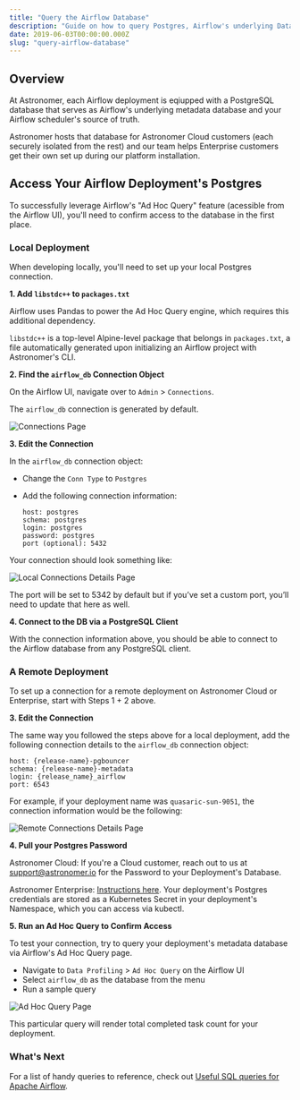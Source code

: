 ```yaml
---
title: "Query the Airflow Database"
description: "Guide on how to query Postgres, Airflow's underlying Database, on Astronomer"
date: 2019-06-03T00:00:00.000Z
slug: "query-airflow-database"
---
```



## Overview

At Astronomer, each Airflow deployment is eqiupped with a PostgreSQL database that serves as Airflow's underlying metadata database and your Airflow scheduler's source of truth.

Astronomer hosts that database for Astronomer Cloud customers (each securely isolated from the rest) and our team helps Enterprise customers get their own set up during our platform installation.

## Access Your Airflow Deployment's Postgres

To successfully leverage Airflow's "Ad Hoc Query" feature (acessible from the Airflow UI), you'll need to confirm access to the database in the first place.

### Local Deployment

When developing locally, you'll need to set up your local Postgres connection.

**1. Add `libstdc++` to `packages.txt`**

Airflow uses Pandas to power the Ad Hoc Query engine, which requires this additional dependency.

`libstdc++` is a top-level Alpine-level package that belongs in `packages.txt`, a file automatically generated upon initializing an Airflow project with Astronomer's CLI.

**2. Find the `airflow_db` Connection Object**

On the Airflow UI, navigate over to `Admin` > `Connections`.

The `airflow_db` connection is generated by default.

![Connections Page](https://assets2.astronomer.io/main/docs/query-postgres/query-postgres-connection-page.png)

**3. Edit the Connection**

In the `airflow_db` connection object:

- Change the `Conn Type` to `Postgres`
- Add the following connection information:

    ```
    host: postgres
    schema: postgres
    login: postgres
    password: postgres
    port (optional): 5432
    ```
Your connection should look something like:

![Local Connections Details Page](https://assets2.astronomer.io/main/docs/query-postgres/query-postgres-connection-details.png)

The port will be set to 5342 by default but if you’ve set a custom port, you’ll need to update that here as well.

**4. Connect to the DB via a PostgreSQL Client**

With the connection information above, you should be able to connect to the Airflow database from any PostgreSQL client.

### A Remote Deployment

To set up a connection for a remote deployment on Astronomer Cloud or Enterprise, start with Steps 1 + 2 above.

**3. Edit the Connection**

The same way you followed the steps above for a local deployment, add the following connection details to the `airflow_db` connection object:

```
host: {release-name}-pgbouncer
schema: {release-name}-metadata
login: {release_name}_airflow
port: 6543
```

For example, if your deployment name was `quasaric-sun-9051`, the connection information would be the following:

![Remote Connections Details Page](https://assets2.astronomer.io/main/docs/query-postgres/query-postgres-remote-connection-details.png)

**4. Pull your Postgres Password**

Astronomer Cloud: If you're a Cloud customer, reach out to us at [support@astronomer.io](support@astronomer.io) for the Password to your Deployment's Database.

Astronomer Enterprise: [Instructions here](https://www.astronomer.io/docs/ee-administration-postgres-creds/). Your deployment's Postgres credentials are stored as a Kubernetes Secret in your deployment's Namespace, which you can access via kubectl.

**5. Run an Ad Hoc Query to Confirm Access**

To test your connection, try to query your deployment's metadata database via Airflow's Ad Hoc Query page.

- Navigate to `Data Profiling` > `Ad Hoc Query` on the Airflow UI
- Select `airflow_db` as the database from the menu
- Run a sample query

![Ad Hoc Query Page](https://assets2.astronomer.io/main/docs/query-postgres/query-postgres-adhocquery.png)

This particular query will render total completed task count for your deployment.

### What's Next

For a list of handy queries to reference, check out [Useful SQL queries for Apache Airflow](https://www.astronomer.io/guides/airflow-queries/).